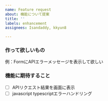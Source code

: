 ```yaml
---
name: Feature request
about: 機能について提案
title: ''
labels: enhancement
assignees: Isandaddy, kkyun8

---
```


### 作って欲しいもの
例：FormにAPIエラーメッセージを表示して欲しい

### 機能に期待すること
- [ ] APIリクエスト結果を画面に表示
- [ ] javascript typescriptエラーハンドリング

